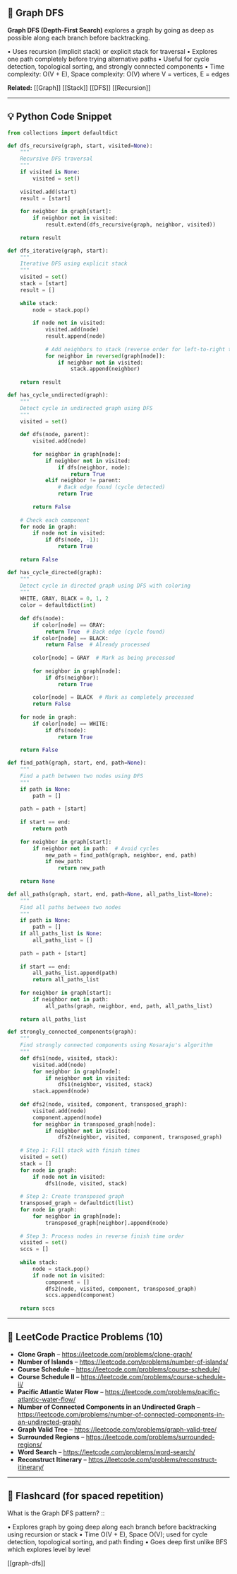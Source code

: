 ## 🧠 Graph DFS

**Graph DFS (Depth-First Search)** explores a graph by going as deep as possible along each branch before backtracking.

• Uses recursion (implicit stack) or explicit stack for traversal
• Explores one path completely before trying alternative paths
• Useful for cycle detection, topological sorting, and strongly connected components
• Time complexity: O(V + E), Space complexity: O(V) where V = vertices, E = edges

**Related:** [[Graph]] [[Stack]] [[DFS]] [[Recursion]]

---

## 💡 Python Code Snippet

```python
from collections import defaultdict

def dfs_recursive(graph, start, visited=None):
    """
    Recursive DFS traversal
    """
    if visited is None:
        visited = set()
    
    visited.add(start)
    result = [start]
    
    for neighbor in graph[start]:
        if neighbor not in visited:
            result.extend(dfs_recursive(graph, neighbor, visited))
    
    return result

def dfs_iterative(graph, start):
    """
    Iterative DFS using explicit stack
    """
    visited = set()
    stack = [start]
    result = []
    
    while stack:
        node = stack.pop()
        
        if node not in visited:
            visited.add(node)
            result.append(node)
            
            # Add neighbors to stack (reverse order for left-to-right traversal)
            for neighbor in reversed(graph[node]):
                if neighbor not in visited:
                    stack.append(neighbor)
    
    return result

def has_cycle_undirected(graph):
    """
    Detect cycle in undirected graph using DFS
    """
    visited = set()
    
    def dfs(node, parent):
        visited.add(node)
        
        for neighbor in graph[node]:
            if neighbor not in visited:
                if dfs(neighbor, node):
                    return True
            elif neighbor != parent:
                # Back edge found (cycle detected)
                return True
        
        return False
    
    # Check each component
    for node in graph:
        if node not in visited:
            if dfs(node, -1):
                return True
    
    return False

def has_cycle_directed(graph):
    """
    Detect cycle in directed graph using DFS with coloring
    """
    WHITE, GRAY, BLACK = 0, 1, 2
    color = defaultdict(int)
    
    def dfs(node):
        if color[node] == GRAY:
            return True  # Back edge (cycle found)
        if color[node] == BLACK:
            return False  # Already processed
        
        color[node] = GRAY  # Mark as being processed
        
        for neighbor in graph[node]:
            if dfs(neighbor):
                return True
        
        color[node] = BLACK  # Mark as completely processed
        return False
    
    for node in graph:
        if color[node] == WHITE:
            if dfs(node):
                return True
    
    return False

def find_path(graph, start, end, path=None):
    """
    Find a path between two nodes using DFS
    """
    if path is None:
        path = []
    
    path = path + [start]
    
    if start == end:
        return path
    
    for neighbor in graph[start]:
        if neighbor not in path:  # Avoid cycles
            new_path = find_path(graph, neighbor, end, path)
            if new_path:
                return new_path
    
    return None

def all_paths(graph, start, end, path=None, all_paths_list=None):
    """
    Find all paths between two nodes
    """
    if path is None:
        path = []
    if all_paths_list is None:
        all_paths_list = []
    
    path = path + [start]
    
    if start == end:
        all_paths_list.append(path)
        return all_paths_list
    
    for neighbor in graph[start]:
        if neighbor not in path:
            all_paths(graph, neighbor, end, path, all_paths_list)
    
    return all_paths_list

def strongly_connected_components(graph):
    """
    Find strongly connected components using Kosaraju's algorithm
    """
    def dfs1(node, visited, stack):
        visited.add(node)
        for neighbor in graph[node]:
            if neighbor not in visited:
                dfs1(neighbor, visited, stack)
        stack.append(node)
    
    def dfs2(node, visited, component, transposed_graph):
        visited.add(node)
        component.append(node)
        for neighbor in transposed_graph[node]:
            if neighbor not in visited:
                dfs2(neighbor, visited, component, transposed_graph)
    
    # Step 1: Fill stack with finish times
    visited = set()
    stack = []
    for node in graph:
        if node not in visited:
            dfs1(node, visited, stack)
    
    # Step 2: Create transposed graph
    transposed_graph = defaultdict(list)
    for node in graph:
        for neighbor in graph[node]:
            transposed_graph[neighbor].append(node)
    
    # Step 3: Process nodes in reverse finish time order
    visited = set()
    sccs = []
    
    while stack:
        node = stack.pop()
        if node not in visited:
            component = []
            dfs2(node, visited, component, transposed_graph)
            sccs.append(component)
    
    return sccs
```

---

## 🔗 LeetCode Practice Problems (10)

- **Clone Graph** – https://leetcode.com/problems/clone-graph/
- **Number of Islands** – https://leetcode.com/problems/number-of-islands/
- **Course Schedule** – https://leetcode.com/problems/course-schedule/
- **Course Schedule II** – https://leetcode.com/problems/course-schedule-ii/
- **Pacific Atlantic Water Flow** – https://leetcode.com/problems/pacific-atlantic-water-flow/
- **Number of Connected Components in an Undirected Graph** – https://leetcode.com/problems/number-of-connected-components-in-an-undirected-graph/
- **Graph Valid Tree** – https://leetcode.com/problems/graph-valid-tree/
- **Surrounded Regions** – https://leetcode.com/problems/surrounded-regions/
- **Word Search** – https://leetcode.com/problems/word-search/
- **Reconstruct Itinerary** – https://leetcode.com/problems/reconstruct-itinerary/

---

## 🧠 Flashcard (for spaced repetition)

What is the Graph DFS pattern? ::

• Explores graph by going deep along each branch before backtracking using recursion or stack
• Time O(V + E), Space O(V); used for cycle detection, topological sorting, and path finding
• Goes deep first unlike BFS which explores level by level

[[graph-dfs]] 